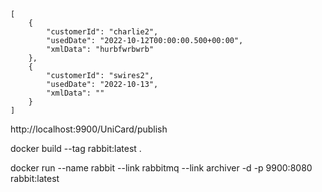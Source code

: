 <code>
[
    {
        "customerId": "charlie2",
        "usedDate": "2022-10-12T00:00:00.500+00:00",
        "xmlData": "<start attrib=\"ishvie\">hurbfwrbwrb</start>"
    },
    {
        "customerId": "swires2",
        "usedDate": "2022-10-13",
        "xmlData": "<start></start>"
    }
]
</code>
<p>http://localhost:9900/UniCard/publish</p>
<p>docker build --tag rabbit:latest .</p>
<p>docker run --name rabbit --link rabbitmq --link archiver -d -p 9900:8080 rabbit:latest</p>

